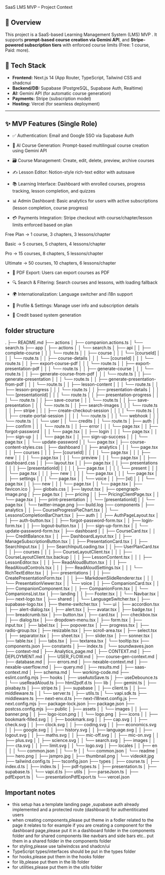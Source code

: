 SaaS LMS MVP – Project Context

## 📌 Overview

This project is a SaaS-based Learning Management System (LMS) MVP . It supports **prompt-based course creation via Gemini API**, and **Stripe-powered subscription tiers** with enforced course limits (Free: 1 course, Paid: more).

## 🧱 Tech Stack

- **Frontend:** Next.js 14 (App Router, TypeScript, Tailwind CSS and shadcnui
- **Backend/DB:** Supabase (PostgreSQL, Supabase Auth, Realtime)
- **AI:** Gemini API (for automatic course generation)
- **Payments:** Stripe (subscription model)
- **Hosting:** Vercel (for seamless deployment)

---

## ✨ MVP Features (Single Role)

- ✅ Authentication: Email and Google SSO via Supabase Auth

- 🧠 AI Course Generation: Prompt-based multilingual course creation using Gemini API

- 🗃️ Course Management: Create, edit, delete, preview, archive courses

- ✍️ Lesson Editor: Notion-style rich-text editor with autosave

- 📚 Learning Interface: Dashboard with enrolled courses, progress tracking, lesson completion, and quizzes

- 📊 Admin Dashboard: Basic analytics for users with active subscriptions (lesson completion, course progress)

- 💳 Payments Integration: Stripe checkout with course/chapter/lesson limits enforced based on plan

Free Plan → 1 course, 3 chapters, 3 lessons/chapter

Basic → 5 courses, 5 chapters, 4 lessons/chapter

Pro → 15 courses, 8 chapters, 5 lessons/chapter

Ultimate → 50 courses, 10 chapters, 6 lessons/chapter

- 📂 PDF Export: Users can export courses as PDF

- 🔍 Search & Filtering: Search courses and lessons, with loading fallback

- 🌍 Internationalization: Language switcher and i18n support

- 🧾 Profile & Settings: Manage user info and subscription details

- 🧠 Credit based system generation

## folder structure

.
├── README.md
├── actions
│ ├── companion.actions.ts
│ └── search.ts
├── app
│ ├── actions
│ │ └── search.ts
│ ├── api
│ │ ├── complete-course
│ │ │ └── route.ts
│ │ ├── course
│ │ │ └── [courseId]
│ │ │ └── route.ts
│ │ ├── course-details
│ │ │ └── [courseId]
│ │ │ └── route.ts
│ │ ├── export-course-pdf
│ │ │ └── route.ts
│ │ ├── export-presentation-pdf
│ │ │ └── route.ts
│ │ ├── generate-course
│ │ │ └── route.ts
│ │ ├── generate-course-from-pdf
│ │ │ └── route.ts
│ │ ├── generate-presentation
│ │ │ └── route.ts
│ │ ├── generate-presentation-from-pdf
│ │ │ └── route.ts
│ │ ├── lesson-content
│ │ │ └── route.ts
│ │ ├── lesson-progress
│ │ │ └── route.ts
│ │ ├── presentation-details
│ │ │ └── [presentationId]
│ │ │ └── route.ts
│ │ ├── presentation-progress
│ │ │ └── route.ts
│ │ ├── save-course
│ │ │ └── route.ts
│ │ ├── save-presentation
│ │ │ └── route.ts
│ │ ├── search-images
│ │ │ └── route.ts
│ │ ├── stripe
│ │ │ ├── create-checkout-session
│ │ │ │ └── route.ts
│ │ │ ├── create-portal-session
│ │ │ │ └── route.ts
│ │ │ └── webhook
│ │ │ └── route.ts
│ │ └── user
│ │ └── credits
│ │ └── route.ts
│ ├── auth
│ │ ├── confirm
│ │ │ └── route.ts
│ │ ├── error
│ │ │ └── page.tsx
│ │ ├── forgot-password
│ │ │ └── page.tsx
│ │ ├── login
│ │ │ └── page.tsx
│ │ ├── sign-up
│ │ │ └── page.tsx
│ │ ├── sign-up-success
│ │ │ └── page.tsx
│ │ └── update-password
│ │ └── page.tsx
│ ├── course-content-styles.css
│ ├── dashboard
│ │ ├── analytics
│ │ │ └── page.tsx
│ │ ├── courses
│ │ │ ├── [courseId]
│ │ │ │ └── page.tsx
│ │ │ ├── new
│ │ │ │ └── page.tsx
│ │ │ └── preview
│ │ │ └── page.tsx
│ │ ├── dashboard.css
│ │ ├── layout.tsx
│ │ ├── page.tsx
│ │ ├── presentations
│ │ │ ├── [presentationId]
│ │ │ │ ├── page.tsx
│ │ │ │ └── present
│ │ │ │ └── page.tsx
│ │ │ ├── new
│ │ │ │ └── page.tsx
│ │ │ └── page.tsx
│ │ ├── settings
│ │ │ └── page.tsx
│ │ └── voice
│ │ ├── [id]
│ │ │ └── page.tsx
│ │ ├── new
│ │ │ └── page.tsx
│ │ └── page.tsx
│ ├── favicon.ico
│ ├── globals.css
│ ├── layout.tsx
│ ├── opengraph-image.png
│ ├── page.tsx
│ ├── pricing
│ │ ├── PricingClientPage.tsx
│ │ └── page.tsx
│ ├── print-presentation
│ │ └── [presentationId]
│ │ └── page.tsx
│ └── twitter-image.png
├── build.log
├── components
│ ├── analytics
│ │ ├── CourseProgressPieChart.tsx
│ │ └── LessonsCompletionBarChart.tsx
│ ├── auth
│ │ ├── AuthPageLayout.tsx
│ │ ├── auth-button.tsx
│ │ ├── forgot-password-form.tsx
│ │ ├── login-form.tsx
│ │ ├── logout-button.tsx
│ │ ├── sign-up-form.tsx
│ │ └── update-password-form.tsx
│ ├── dashboard
│ │ ├── CourseCard.tsx
│ │ ├── CreditBalance.tsx
│ │ ├── DashboardLayout.tsx
│ │ ├── ManageSubscriptionButton.tsx
│ │ ├── PresentationCard.tsx
│ │ ├── SearchInput.tsx
│ │ ├── SearchInputLoading.tsx
│ │ ├── UserPlanCard.tsx
│ │ ├── courses
│ │ │ ├── CourseLayoutClient.tsx
│ │ │ ├── CourseLayoutClient.tsx.backup
│ │ │ ├── LessonContent.tsx
│ │ │ ├── LessonEditor.tsx
│ │ │ ├── ReadAloudButton.tsx
│ │ │ ├── ReadAloudControls.tsx
│ │ │ ├── ReadAloudSettings.tsx
│ │ │ └── RichTextEditor.tsx
│ │ ├── presentations
│ │ │ ├── CreatePresentationForm.tsx
│ │ │ ├── MarkdownSlideRenderer.tsx
│ │ │ └── PresentationViewer.tsx
│ │ └── voice
│ │ ├── CompanionCard.tsx
│ │ ├── CompanionComponent.tsx
│ │ ├── CompanionForm.tsx
│ │ └── CompanionsList.tsx
│ ├── landing
│ │ ├── Footer.tsx
│ │ └── Navbar.tsx
│ ├── next-logo.tsx
│ ├── shared
│ │ └── LanguageSwitcher.tsx
│ ├── supabase-logo.tsx
│ ├── theme-switcher.tsx
│ └── ui
│ ├── accordion.tsx
│ ├── alert-dialog.tsx
│ ├── alert.tsx
│ ├── avatar.tsx
│ ├── badge.tsx
│ ├── breadcrumb.tsx
│ ├── button.tsx
│ ├── card.tsx
│ ├── checkbox.tsx
│ ├── dialog.tsx
│ ├── dropdown-menu.tsx
│ ├── form.tsx
│ ├── input.tsx
│ ├── label.tsx
│ ├── popover.tsx
│ ├── progress.tsx
│ ├── radio-group.tsx
│ ├── resizable.tsx
│ ├── scroll-area.tsx
│ ├── select.tsx
│ ├── separator.tsx
│ ├── sheet.tsx
│ ├── slider.tsx
│ ├── sonner.tsx
│ ├── table.tsx
│ ├── tabs.tsx
│ ├── textarea.tsx
│ └── tooltip.tsx
├── components.json
├── constants
│ ├── index.ts
│ └── soundwaves.json
├── context-md
│ ├── Analytics_page.md
│ ├── CONTEXT.md
│ ├── DEPLOYMENT.md
│ ├── USER_FLOW.md
│ ├── course-gen-context.md
│ ├── database.md
│ ├── errors.md
│ ├── nexable-context.md
│ ├── nexable-userflow.md
│ ├── query.md
│ ├── results.md
│ ├── saas-context.md
│ ├── schema.md
│ └── working-code.md
├── eslint.config.mjs
├── hooks
│ ├── useAutoSave.ts
│ ├── useDebounce.ts
│ └── useReadAloud.ts
├── html2pdf.d.ts
├── lib
│ ├── gemini.ts
│ ├── pixabay.ts
│ ├── stripe.ts
│ ├── supabase
│ │ ├── client.ts
│ │ ├── middleware.ts
│ │ └── server.ts
│ ├── utils.ts
│ └── vapi.sdk.ts
├── middleware.ts
├── next-env.d.ts
├── next-i18next.config.js
├── next.config.mjs
├── package-lock.json
├── package.json
├── postcss.config.mjs
├── public
│ ├── assets
│ │ └── images
│ │ ├── banner.png
│ │ ├── logo-icon.png
│ │ └── logo.png
│ ├── icons
│ │ ├── bookmark-filled.svg
│ │ ├── bookmark.svg
│ │ ├── cap.svg
│ │ ├── check.svg
│ │ ├── clock.svg
│ │ ├── coding.svg
│ │ ├── economics.svg
│ │ ├── google.svg
│ │ ├── history.svg
│ │ ├── language.svg
│ │ ├── logout.svg
│ │ ├── maths.svg
│ │ ├── mic-off.svg
│ │ ├── mic-on.svg
│ │ ├── plus.svg
│ │ ├── science.svg
│ │ └── search.svg
│ ├── images
│ │ ├── cta.svg
│ │ ├── limit.svg
│ │ └── logo.svg
│ ├── locales
│ │ ├── en
│ │ │ └── common.json
│ │ └── fr
│ │ └── common.json
│ └── readme
│ ├── hero.png
│ ├── jsmpro.jpg
│ ├── thumbnail.png
│ └── videokit.jpg
├── tailwind.config.ts
├── tsconfig.json
├── types
│ ├── course.ts
│ ├── index.d.ts
│ ├── index.ts
│ ├── pdf-types.ts
│ ├── presentation.ts
│ ├── supabase.ts
│ └── vapi.d.ts
├── utils
│ ├── parseJson.ts
│ ├── pdfExport.ts
│ └── presentationPdfExport.ts
└── vercel.json

## Important notes

- this setup has a template landing page ,supabase auth already implemented and a protected route (dashboard) for authentiticated users
- when creating components,please put theme in a fodler related to the page it relates to
  for example if you are creating a component for the dashboard page,please put it in a dashboard folder in the components folder and for shared components like navbars and side bars etc.. put them in a shared folder in the components folder
- for styling,please use tailwindcss and shadcn/ui
- TypeScript types/interfaces should be put in the types folder
- for hooks,please put them in the hooks folder
- for lib,please put them in the lib folder
- for utilities,please put them in the utils folder
